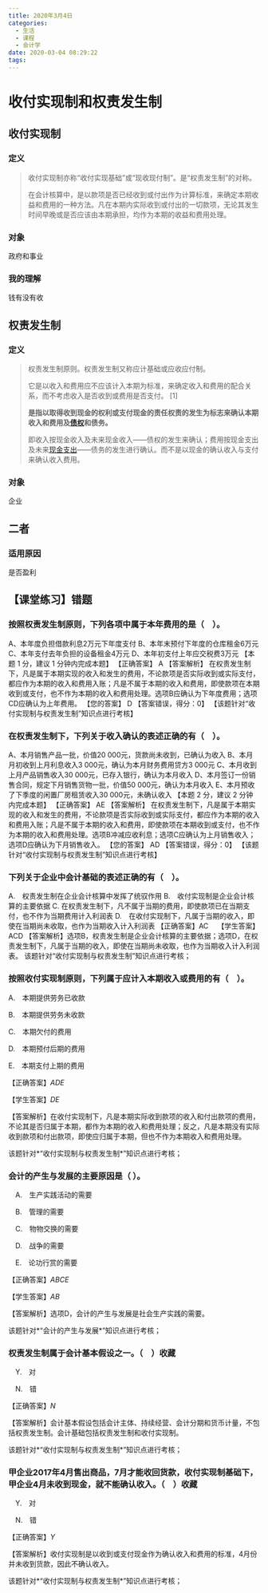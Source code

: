 ```yaml
---
title: 2020年3月4日
categories:
  - 生活
  - 课程
  - 会计学
date: 2020-03-04 08:29:22
tags:
---
```


# 收付实现制和权责发生制

## 收付实现制

### 定义

> 收付实现制亦称“收付实现基础”或“现收现付制”。是“权责发生制”的对称。
>
> 在会计核算中，是以款项是否已经收到或付出作为计算标准，来确定本期收益和费用的一种方法。凡在本期内实际收到或付出的一切款项，无论其发生时间早晚或是否应该由本期承担，均作为本期的收益和费用处理。

### 对象

政府和事业

### 我的理解

钱有没有收

## 权责发生制

### 定义

> 权责发生制原则。权责发生制又称应计基础或应收应付制。
>
> 它是以收入和费用应不应该计入本期为标准，来确定收入和费用的配合关系，而不考虑收入是否收到或费用是否支付。 [1] 
>
> **是指以取得收到现金的权利或支付现金的责任权责的发生为标志来确认本期收入和费用及[债权](https://baike.baidu.com/item/债权/6754177)和债务。**
>
> 即收入按现金收入及未来现金收入――债权的发生来确认；费用按现金支出及未来[现金支出](https://baike.baidu.com/item/现金支出/12753356)――债务的发生进行确认。而不是以现金的确认收入与支付来确认收入费用。

### 对象

企业

## 二者

### 适用原因

是否盈利

## 【课堂练习】错题

### 按照权责发生制原则，下列各项中属于本年费用的是（　）。
A、本年度负担借款利息2万元下年度支付 
B、本年末预付下年度的仓库租金6万元 
C、本年支付去年负担的设备租金4万元 
D、本年初支付上年应交税费3万元 
【本题 1 分，建议 1 分钟内完成本题】
【正确答案】 A
【答案解析】 在权责发生制下，凡是属于本期实现的收入和发生的费用，不论款项是否实际收到或实际支付，都应作为本期的收入和费用入账；凡是不属于本期的收入和费用，即使款项在本期收到或支付，也不作为本期的收入和费用处理。选项B应确认为下年度费用；选项CD应确认为上年费用。
【您的答案】 D
【答案错误，得分：0】
【该题针对“收付实现制与权责发生制”知识点进行考核】 

### 在权责发生制下，下列关于收入确认的表述正确的有（　）。
A、本月销售产品一批，价值20 000元，货款尚未收到，已确认为收入 
B、本月月初收到上月利息收入3 000元，确认为本月财务费用贷方3 000元 
C、本月收到上月产品销售收入30 000元，已存入银行，确认为本月收入 
D、本月签订一份销售合同，规定下月销售货物一批，价值50 000元，确认为本月收入 
E、本月预收了下季度的闲置厂房租赁收入30 000元，未确认收入 
【本题 2 分，建议 2 分钟内完成本题】
【正确答案】 AE
【答案解析】 在权责发生制下，凡是属于本期实现的收入和发生的费用，不论款项是否实际收到或实际支付，都应作为本期的收入和费用入账；凡是不属于本期的收入和费用，即使款项在本期收到或支付，也不作为本期的收入和费用处理。选项B冲减应收利息；选项C应确认为上月销售收入；选项D应确认为下月销售收入。
【您的答案】 AD
【答案错误，得分：0】
【该题针对“收付实现制与权责发生制”知识点进行考核】

### 下列关于企业中会计基础的表述正确的有（　）。
A.　权责发生制在企业会计核算中发挥了统驭作用
  B.　收付实现制是企业会计核算的主要依据
  C.    在权责发生制下，凡不属于当期的费用，即使款项已在当期支付，也不作为当期费用计入利润表
  D.　在收付实现制下，凡属于当期的收入，即使在当期尚未收取，也作为当期收入计入利润表
  【正确答案】AC　
  【学生答案】ACD
  【答案解析】选项B，权责发生制是企业会计核算的主要依据；选项D，在权责发生制下，凡属于当期的收入，即使在当期尚未收取，也作为当期收入计入利润表。
  该题针对“收付实现制与权责发生制”知识点进行考核；

### 按照收付实现制原则，下列属于应计入本期收入或费用的有（　）。

A.　本期提供劳务已收款

B.　本期提供劳务未收款

C.　本期欠付的费用

D.　本期预付后期的费用

E.　本期支付上期的费用

【正确答案】*ADE*　

【学生答案】*DE*

【答案解析】在收付实现制下，凡是本期实际收到款项的收入和付出款项的费用，不论其是否归属于本期，都作为本期的收入和费用处理；反之，凡是本期没有实际收到款项和付出款项，即使应归属于本期，但也不作为本期收入和费用处理。

该题针对*“收付实现制与权责发生制*”知识点进行考核；

### 会计的产生与发展的主要原因是（ ）。

　A.　生产实践活动的需要

　B.　管理的需要

　C.　物物交换的需要

　D.　战争的需要

　E.　论功行赏的需要

【正确答案】*ABCE*　

【学生答案】*AB*

【答案解析】选项D，会计的产生与发展是社会生产实践的需要。

该题针对*“会计的产生与发展*”知识点进行考核；

### 权责发生制属于会计基本假设之一。（　）收藏

　Y.　对

　N.　错

【正确答案】*N*　

【答案解析】会计基本假设包括会计主体、持续经营、会计分期和货币计量，不包括权责发生制。会计基础包括权责发生制和收付实现制。

该题针对*“收付实现制与权责发生制*”知识点进行考核；

### 甲企业2017年4月售出商品，7月才能收回货款，收付实现制基础下，甲企业4月未收到现金，就不能确认收入。（　）收藏

　Y.　对

　N.　错

【正确答案】*Y*　

【答案解析】收付实现制是以收到或支付现金作为确认收入和费用的标准，4月份并未收到货款，因此不确认收入。

该题针对*“收付实现制与权责发生制*”知识点进行考核；